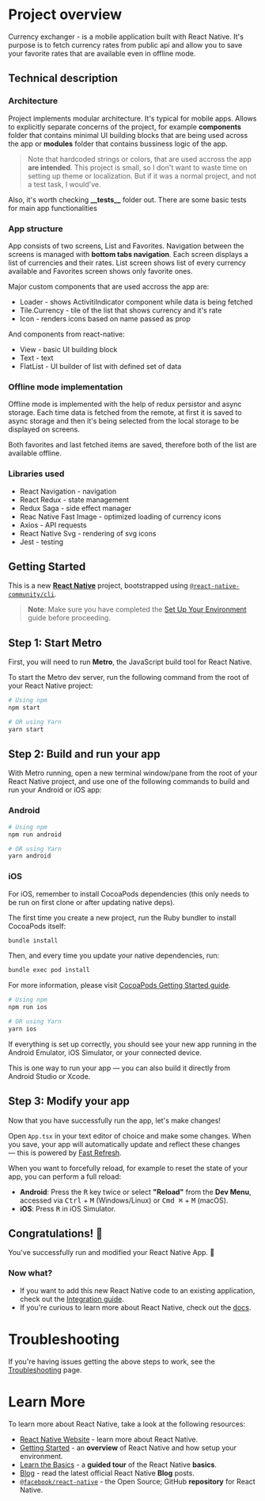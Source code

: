 # Project overview

Currency exchanger - is a mobile application built with React Native. It's purpose is to fetch currency rates from public api and allow you to save your favorite rates that are available even in offline mode.

## Technical description

### Architecture

Project implements modular architecture. It's typical for mobile apps. Allows to explicitly separate concerns of the project, for example **components** folder that contains minimal UI building blocks that are being used across the app or **modules** folder that contains bussiness logic of the app.

> Note that hardcoded strings or colors, that are used accross the app **are intended**. This project is small, so I don't want to waste time on setting up theme or localization. But if it was a normal project, and not a test task, I would've.

Also, it's worth checking **\_\_tests\_\_** folder out. There are some basic tests for main app functionalities

### App structure

App consists of two screens, List and Favorites. Navigation between the screens is managed with **bottom tabs navigation**. Each screen displays a list of currencies and their rates. List screen shows list of every currency available and Favorites screen shows only favorite ones.

Major custom components that are used accross the app are:

- Loader - shows ActivitiIndicator component while data is being fetched
- Tile.Currency - tile of the list that shows currency and it's rate
- Icon - renders icons based on name passed as prop

And components from react-native:

- View - basic UI building block
- Text - text
- FlatList - UI builder of list with defined set of data

### Offline mode implementation

Offline mode is implemented with the help of redux persistor and async storage. Each time data is fetched from the remote, at first it is saved to async storage and then it's being selected from the local storage to be displayed on screens.

Both favorites and last fetched items are saved, therefore both of the list are available offline.

### Libraries used

- React Navigation - navigation
- React Redux - state management
- Redux Saga - side effect manager
- Reac Native Fast Image - optimized loading of currency icons
- Axios - API requests
- React Native Svg - rendering of svg icons
- Jest - testing

## Getting Started

This is a new [**React Native**](https://reactnative.dev) project, bootstrapped using [`@react-native-community/cli`](https://github.com/react-native-community/cli).
> **Note**: Make sure you have completed the [Set Up Your Environment](https://reactnative.dev/docs/set-up-your-environment) guide before proceeding.

## Step 1: Start Metro

First, you will need to run **Metro**, the JavaScript build tool for React Native.

To start the Metro dev server, run the following command from the root of your React Native project:

```sh
# Using npm
npm start

# OR using Yarn
yarn start
```

## Step 2: Build and run your app

With Metro running, open a new terminal window/pane from the root of your React Native project, and use one of the following commands to build and run your Android or iOS app:

### Android

```sh
# Using npm
npm run android

# OR using Yarn
yarn android
```

### iOS

For iOS, remember to install CocoaPods dependencies (this only needs to be run on first clone or after updating native deps).

The first time you create a new project, run the Ruby bundler to install CocoaPods itself:

```sh
bundle install
```

Then, and every time you update your native dependencies, run:

```sh
bundle exec pod install
```

For more information, please visit [CocoaPods Getting Started guide](https://guides.cocoapods.org/using/getting-started.html).

```sh
# Using npm
npm run ios

# OR using Yarn
yarn ios
```

If everything is set up correctly, you should see your new app running in the Android Emulator, iOS Simulator, or your connected device.

This is one way to run your app — you can also build it directly from Android Studio or Xcode.

## Step 3: Modify your app

Now that you have successfully run the app, let's make changes!

Open `App.tsx` in your text editor of choice and make some changes. When you save, your app will automatically update and reflect these changes — this is powered by [Fast Refresh](https://reactnative.dev/docs/fast-refresh).

When you want to forcefully reload, for example to reset the state of your app, you can perform a full reload:

- **Android**: Press the <kbd>R</kbd> key twice or select **"Reload"** from the **Dev Menu**, accessed via <kbd>Ctrl</kbd> + <kbd>M</kbd> (Windows/Linux) or <kbd>Cmd ⌘</kbd> + <kbd>M</kbd> (macOS).
- **iOS**: Press <kbd>R</kbd> in iOS Simulator.

## Congratulations! :tada:

You've successfully run and modified your React Native App. :partying_face:

### Now what?

- If you want to add this new React Native code to an existing application, check out the [Integration guide](https://reactnative.dev/docs/integration-with-existing-apps).
- If you're curious to learn more about React Native, check out the [docs](https://reactnative.dev/docs/getting-started).

# Troubleshooting

If you're having issues getting the above steps to work, see the [Troubleshooting](https://reactnative.dev/docs/troubleshooting) page.

# Learn More

To learn more about React Native, take a look at the following resources:

- [React Native Website](https://reactnative.dev) - learn more about React Native.
- [Getting Started](https://reactnative.dev/docs/environment-setup) - an **overview** of React Native and how setup your environment.
- [Learn the Basics](https://reactnative.dev/docs/getting-started) - a **guided tour** of the React Native **basics**.
- [Blog](https://reactnative.dev/blog) - read the latest official React Native **Blog** posts.
- [`@facebook/react-native`](https://github.com/facebook/react-native) - the Open Source; GitHub **repository** for React Native.
